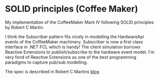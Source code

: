 # SOLID principles (Coffee Maker)

My implementation of the CoffeeMaker Mark IV following SOLID principles by Robert C Martin.

I think the Subscriber pattern fits nicely in modelling the HardwareApi events of the CoffeeMaker machinery.  Subscriber is now a first class interface in .NET FCL which is handy! 
The client simulation borrows Reactive Extensions to publish/subscribe to the hardware event model.  I'm very fond of Reactive Extensions as one of the best programming paradigms to capture pub/sub modelling.

The spec is described in Robert C Martins [blog](https://flylib.com/books/en/4.444.1.119/1/)

